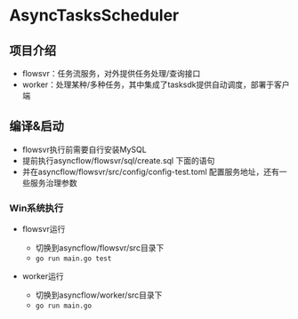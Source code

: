 # AsyncTasksScheduler


## 项目介绍
* flowsvr：任务流服务，对外提供任务处理/查询接口
* worker：处理某种/多种任务，其中集成了tasksdk提供自动调度，部署于客户端

## 编译&启动

* flowsvr执行前需要自行安装MySQL
* 提前执行asyncflow/flowsvr/sql/create.sql 下面的语句
* 并在asyncflow/flowsvr/src/config/config-test.toml 配置服务地址，还有一些服务治理参数

### Win系统执行
* flowsvr运行
  * 切换到asyncflow/flowsvr/src目录下
  * `go run main.go test`

* worker运行
  * 切换到asyncflow/worker/src目录下
  * `go run main.go`

